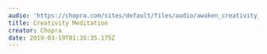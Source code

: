 ```yaml
---
audio: 'https://chopra.com/sites/default/files/audio/awaken_creativity_meditation.mp3'
title: Creativity Meditation
creator: Chopra
date: 2019-03-19T01:35:35.175Z
---
```


